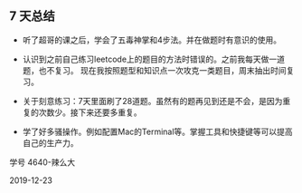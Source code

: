 ## 7 天总结

- 听了超哥的课之后，学会了五毒神掌和4步法。并在做题时有意识的使用。

- 认识到之前自己练习leetcode上的题目的方法时错误的。之前我每天做一道题，也不复习。
现在我按照题型和知识点一次攻克一类题目，周末抽出时间复习。

- 关于刻意练习：7天里面刷了28道题。虽然有的题再见到还是不会，是因为重复的次数少。接下来还要多重复。

- 学了好多骚操作。例如配置Mac的Terminal等。掌握工具和快捷键等可以提高自己的生产力。

学号 4640-辣么大

2019-12-23